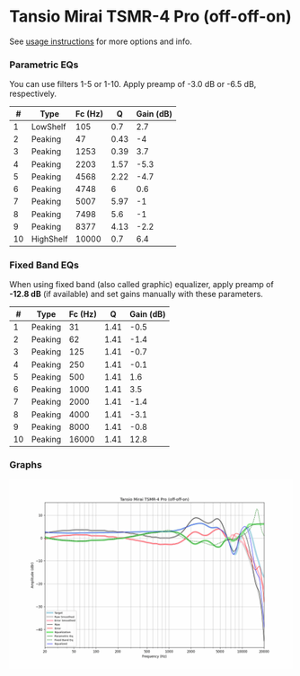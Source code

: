 # Tansio Mirai TSMR-4 Pro (off-off-on)
See [usage instructions](https://github.com/jaakkopasanen/AutoEq#usage) for more options and info.

### Parametric EQs
You can use filters 1-5 or 1-10. Apply preamp of -3.0 dB or -6.5 dB, respectively.

|   # | Type      |   Fc (Hz) |    Q |   Gain (dB) |
|-----|-----------|-----------|------|-------------|
|   1 | LowShelf  |       105 | 0.7  |         2.7 |
|   2 | Peaking   |        47 | 0.43 |        -4   |
|   3 | Peaking   |      1253 | 0.39 |         3.7 |
|   4 | Peaking   |      2203 | 1.57 |        -5.3 |
|   5 | Peaking   |      4568 | 2.22 |        -4.7 |
|   6 | Peaking   |      4748 | 6    |         0.6 |
|   7 | Peaking   |      5007 | 5.97 |        -1   |
|   8 | Peaking   |      7498 | 5.6  |        -1   |
|   9 | Peaking   |      8377 | 4.13 |        -2.2 |
|  10 | HighShelf |     10000 | 0.7  |         6.4 |

### Fixed Band EQs
When using fixed band (also called graphic) equalizer, apply preamp of **-12.8 dB** (if available) and set gains manually with these parameters.

|   # | Type    |   Fc (Hz) |    Q |   Gain (dB) |
|-----|---------|-----------|------|-------------|
|   1 | Peaking |        31 | 1.41 |        -0.5 |
|   2 | Peaking |        62 | 1.41 |        -1.4 |
|   3 | Peaking |       125 | 1.41 |        -0.7 |
|   4 | Peaking |       250 | 1.41 |        -0.1 |
|   5 | Peaking |       500 | 1.41 |         1.6 |
|   6 | Peaking |      1000 | 1.41 |         3.5 |
|   7 | Peaking |      2000 | 1.41 |        -1.4 |
|   8 | Peaking |      4000 | 1.41 |        -3.1 |
|   9 | Peaking |      8000 | 1.41 |        -0.8 |
|  10 | Peaking |     16000 | 1.41 |        12.8 |

### Graphs
![](./Tansio%20Mirai%20TSMR-4%20Pro%20(off-off-on).png)
